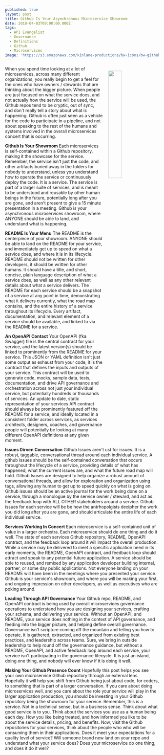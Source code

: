 ```yaml
---
published: true
layout: post
title: Github Is Your Asynchronous Microservice Showroom
date: 2018-04-03T09:00:00.000Z
tags:
  - API Evangelist
  - Governance
  - Definitions
  - Github
  - Microservices
image: 'https://s3.amazonaws.com/kinlane-productions/bw-icons/bw-github.jpg'
---
```

<p><img src="{{ page.image }}" width="30%" align="right" style="padding: 15px;" /></p>When you spend time looking at a lot of microservices, across many different organizations, you really begin to get a feel for the ones who have owners / stewards that are thinking about the bigger picture. When people are just focused on what the service does, and not actually how the service will be used, the Github repos tend to be cryptic, out of sync, and don't really tell a story about what is happening. Github is often just seen as a vehicle for the code to participate in a pipeline, and not about speaking to the rest of the humans and systems involved in the overall microservices concert that is occurring.

**Github Is Your Showroom**
Each microservices is self-contained within a Github repository, making it the showcase for the service. Remember, the service isn't just the code, and other artifacts buried away in the folders for nobody to understand, unless you understand how to operate the service or continuously deploy the code. It is a service. The service is part of a larger suite of services, and is meant to be understood and reusable by other human beings in the future, potentially long after you are gone, and aren't present to give a 15 minute presentation in a meeting. Github is your asynchronous microservices showroom, where ANYONE should be able to land, and understand what is happening.

**README Is Your Menu**
The README is the centerpiece of your showroom. ANYONE should be able to land on the README for your service, and immediately get up to speed on what a service does, and where it is in its lifecycle. README should not be written for other developers, it should be written for other humans. It should have a title, and short, concise, plain language description of what a service does, as well as any other relevant details about what a service delivers. The README for each service should be a snapshot of a service at any point in time, demonstrating what it delivers currently, what the road map contains, and the entire history of a service throughout its lifecycle. Every artifact, documentation, and relevant element of a service should be available, and linked to via the README for a service.

**An OpenAPI Contact**
Your OpenAPI (fka Swagger) file is the central contract for your service, and the latest version(s) should be linked to prominently from the README for your service. This JSON or YAML definition isn't just some output as exhaust from your code, it is the contract that defines the inputs and outputs of your service. This contract will be used to generate code, mocks, sample data, tests, documentation, and drive API governance and orchestration across not just your individual service, but potentially hundreds or thousands of services. An update to date, static representation of your services API contract should always be prominently featured off the README for a service, and ideally located in a consistent folder across services, as services architects, designers, coaches, and governance people will potentially be looking at many different OpenAPI definitions at any given moment.

**Issues Dirven Conversation**
Github Issues aren't ust for issues. It is a robust, taggable, conversational thread around each individual service. A github issues should be the self-contained conversation that occurs throughout the lifecycle of a service, providing details of what has happened, what the current issues are, and what the future road map will hold. Github Isuses are designed to help organize a robust amount of conversational threads, and allow for exploration and organization using tags, allowing any human to get up to speed quickly on what is going on. Github issues should be an active journal for the work being done on a service, through a monologue by the service owner / steward, and act as the feedback loop with ALL OTHER stakeholders around a service. Github issues for each service will be be how the antrhopolgists decipher the work you did long after you are gone, and should articulate the entire life of each individual service.

**Services Working In Concert**
Each microservice is a self-contained unit of value in a larger orchestra. Each microservice should do one thing and do it well. The state of each services Github repository, README, OpenAPI contract, and the feedback loop around it will impact the overall production. While a service may be delivered to meet a specific application need in its early moments, the README, OpenAPI contract, and feedback loop should attract and speak to any potential future application. A service should be able to reused, and remixed by any application developer building internal, partner, or some day public applications. Not everyone landing on your README will have been in the meetings where you presented your service. Github is your service's showroom, and where you will be making your first, and ongoing impression on other developers, as well as executives who are poking around.

**Leading Through API Governance**
Your Github repo, README, and OpenAPI contract is being used by overall microservices governance operations to understand how you are designing your services, crafting your schema, and delivering your service. Without an OpenAPI, and README, your service does nothing in the context of API governance, and feeding into the bigger picture, and helping define overall governance. Governance isn't scripture coming off the mountain and telling you how to operate, it is gathered, extracted, and organized from existing best practices, and leadership across teams. Sure, we bring in outside leadership to help round off the governance guidance, but without a README, OpenAPI, and active feedback loop around each service, your service isn't participating in the governance lifecycle. It is just an island, doing one thing, and nobody will ever know if it is doing it well.

**Making Your Github Presence Count**
Hopefully this post helps you see your own microservice Github repository through an external lens. Hopefully it will help you shift from Github being just about code, for coders, to something that is part of a larger conversation. If you care about doing microservices well, and you care about the role your service will play in the larger application production, you should be investing in your Github repository being the showroom for your service. Remember, this is a service. Not in a technical sense, but in a business sense. Think about what good service is to you. Think about the services you use as a human being each day. How you like being treated, and how informed you like to be about the service details, pricing, and benefits. Now, visit the Github repositories for your services, think about the people who who will be consuming them in their applications. Does it meet your expectations for a quality level of service? Will someone brand new land on your repo and understand what your service does? Does your microservice do one thing, and does it do it well?
